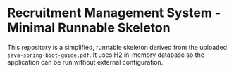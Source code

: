 # Recruitment Management System - Minimal Runnable Skeleton

This repository is a simplified, runnable skeleton derived from the uploaded `java-spring-boot-guide.pdf`.
It uses H2 in-memory database so the application can be run without external configuration.

